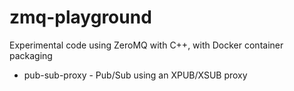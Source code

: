 # zmq-playground

Experimental code using ZeroMQ with C++, with Docker container packaging

- pub-sub-proxy - Pub/Sub using an XPUB/XSUB proxy
